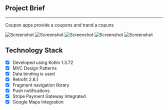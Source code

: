 
## Project Brief

----

Coupon apps provide a coupons and trand a copuns

![Screenshot](https://github.com/tbiinfotech/Coupons-Android/blob/main/Images/1.jpeg)
![Screenshot](https://github.com/tbiinfotech/Coupons-Android/blob/main/Images/2.jpeg)
![Screenshot](https://github.com/tbiinfotech/Coupons-Android/blob/main/Images/3.jpeg)
![Screenshot](https://github.com/tbiinfotech/Coupons-Android/blob/main/Images/4.jpeg)
![Screenshot](https://github.com/tbiinfotech/Coupons-Android/blob/main/Images/5.jpeg)


## Technology Stack

- [x] Developed using Kotlin 1.3.72
- [x] MVC Design Patterns
- [x] Data binding is used
- [x] Retrofit 2.8.1
- [x] Fragment navigation library
- [x] Push notifications
- [x] Stripe Payment Gateway Integrated
- [x] Google Maps Integration
